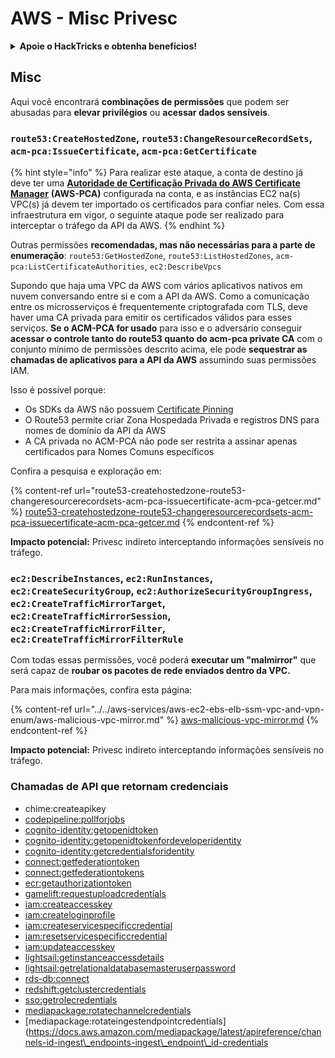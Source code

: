 # AWS - Misc Privesc

<details>

<summary><strong>Apoie o HackTricks e obtenha benefícios!</strong></summary>

* Se você deseja ver sua **empresa anunciada no HackTricks** ou se deseja acessar a **última versão do PEASS ou baixar o HackTricks em PDF**, confira os [**PLANOS DE ASSINATURA**](https://github.com/sponsors/carlospolop)!
* Adquira o [**oficial PEASS & HackTricks swag**](https://peass.creator-spring.com)
* Descubra [**The PEASS Family**](https://opensea.io/collection/the-peass-family), nossa coleção exclusiva de [**NFTs**](https://opensea.io/collection/the-peass-family)
* **Junte-se ao** 💬 [**grupo do Discord**](https://discord.gg/hRep4RUj7f) ou ao [**grupo do telegram**](https://t.me/peass) ou **siga-me** no **Twitter** 🐦 [**@carlospolopm**](https://twitter.com/carlospolopm).
* **Compartilhe suas técnicas de hacking enviando PRs para os repositórios do** [**HackTricks**](https://github.com/carlospolop/hacktricks) e [**HackTricks Cloud**](https://github.com/carlospolop/hacktricks-cloud).

</details>

## Misc

Aqui você encontrará **combinações de permissões** que podem ser abusadas para **elevar privilégios** ou **acessar dados sensíveis**.

### `route53:CreateHostedZone`, `route53:ChangeResourceRecordSets`, `acm-pca:IssueCertificate`, `acm-pca:GetCertificate`

{% hint style="info" %}
Para realizar este ataque, a conta de destino já deve ter uma [**Autoridade de Certificação Privada do AWS Certificate Manager**](https://aws.amazon.com/certificate-manager/private-certificate-authority/) **(AWS-PCA)** configurada na conta, e as instâncias EC2 na(s) VPC(s) já devem ter importado os certificados para confiar neles. Com essa infraestrutura em vigor, o seguinte ataque pode ser realizado para interceptar o tráfego da API da AWS.
{% endhint %}

Outras permissões **recomendadas, mas não necessárias para a parte de enumeração**: `route53:GetHostedZone`, `route53:ListHostedZones`, `acm-pca:ListCertificateAuthorities`, `ec2:DescribeVpcs`

Supondo que haja uma VPC da AWS com vários aplicativos nativos em nuvem conversando entre si e com a API da AWS. Como a comunicação entre os microsserviços é frequentemente criptografada com TLS, deve haver uma CA privada para emitir os certificados válidos para esses serviços. **Se o ACM-PCA for usado** para isso e o adversário conseguir **acessar o controle tanto do route53 quanto do acm-pca private CA** com o conjunto mínimo de permissões descrito acima, ele pode **sequestrar as chamadas de aplicativos para a API da AWS** assumindo suas permissões IAM.

Isso é possível porque:

* Os SDKs da AWS não possuem [Certificate Pinning](https://www.digicert.com/blog/certificate-pinning-what-is-certificate-pinning)
* O Route53 permite criar Zona Hospedada Privada e registros DNS para nomes de domínio da API da AWS
* A CA privada no ACM-PCA não pode ser restrita a assinar apenas certificados para Nomes Comuns específicos

Confira a pesquisa e exploração em:

{% content-ref url="route53-createhostedzone-route53-changeresourcerecordsets-acm-pca-issuecertificate-acm-pca-getcer.md" %}
[route53-createhostedzone-route53-changeresourcerecordsets-acm-pca-issuecertificate-acm-pca-getcer.md](route53-createhostedzone-route53-changeresourcerecordsets-acm-pca-issuecertificate-acm-pca-getcer.md)
{% endcontent-ref %}

**Impacto potencial:** Privesc indireto interceptando informações sensíveis no tráfego.

### `ec2:DescribeInstances`, `ec2:RunInstances`, `ec2:CreateSecurityGroup`, `ec2:AuthorizeSecurityGroupIngress`, `ec2:CreateTrafficMirrorTarget`, `ec2:CreateTrafficMirrorSession`, `ec2:CreateTrafficMirrorFilter`, `ec2:CreateTrafficMirrorFilterRule`

Com todas essas permissões, você poderá **executar um "malmirror"** que será capaz de **roubar os pacotes de rede enviados dentro da VPC.**

Para mais informações, confira esta página:

{% content-ref url="../../aws-services/aws-ec2-ebs-elb-ssm-vpc-and-vpn-enum/aws-malicious-vpc-mirror.md" %}
[aws-malicious-vpc-mirror.md](../../aws-services/aws-ec2-ebs-elb-ssm-vpc-and-vpn-enum/aws-malicious-vpc-mirror.md)
{% endcontent-ref %}

**Impacto potencial:** Privesc indireto interceptando informações sensíveis no tráfego.

### Chamadas de API que retornam credenciais

* chime:createapikey
* [codepipeline:pollforjobs](https://docs.aws.amazon.com/codepipeline/latest/APIReference/API\_PollForJobs.html)
* [cognito-identity:getopenidtoken](https://docs.aws.amazon.com/cognitoidentity/latest/APIReference/API\_GetOpenIdToken.html)
* [cognito-identity:getopenidtokenfordeveloperidentity](https://docs.aws.amazon.com/cognitoidentity/latest/APIReference/API\_GetOpenIdTokenForDeveloperIdentity.html)
* [cognito-identity:getcredentialsforidentity](https://docs.aws.amazon.com/cognitoidentity/latest/APIReference/API\_GetCredentialsForIdentity.html)
* [connect:getfederationtoken](https://docs.aws.amazon.com/connect/latest/APIReference/API\_GetFederationToken.html)
* [connect:getfederationtokens](https://docs.aws.amazon.com/connect/latest/APIReference/API\_GetFederationToken.html)
* [ecr:getauthorizationtoken](https://docs.aws.amazon.com/AmazonECR/latest/APIReference/API\_GetAuthorizationToken.html)
* [gamelift:requestuploadcredentials](https://docs.aws.amazon.com/gamelift/latest/apireference/API\_RequestUploadCredentials.html)
* [iam:createaccesskey](https://docs.aws.amazon.com/IAM/latest/APIReference/API\_CreateAccessKey.html)
* [iam:createloginprofile](https://docs.aws.amazon.com/IAM/latest/APIReference/API\_CreateLoginProfile.html)
* [iam:createservicespecificcredential](https://docs.aws.amazon.com/IAM/latest/APIReference/API\_CreateServiceSpecificCredential.html)
* [iam:resetservicespecificcredential](https://docs.aws.amazon.com/IAM/latest/APIReference/API\_ResetServiceSpecificCredential.html)
* [iam:updateaccesskey](https://docs.aws.amazon.com/IAM/latest/APIReference/API\_UpdateAccessKey.html)
* [lightsail:getinstanceaccessdetails](https://docs.aws.amazon.com/lightsail/2016-11-28/api-reference/API\_GetInstanceAccessDetails.html)
* [lightsail:getrelationaldatabasemasteruserpassword](https://docs.aws.amazon.com/lightsail/2016-11-28/api-reference/API\_GetRelationalDatabaseMasterUserPassword.html)
* [rds-db:connect](https://docs.aws.amazon.com/AmazonRDS/latest/UserGuide/UsingWithRDS.IAMDBAuth.IAMPolicy.html)
* [redshift:getclustercredentials](https://docs.aws.amazon.com/redshift/latest/APIReference/API\_GetClusterCredentials.html)
* [sso:getrolecredentials](https://docs.aws.amazon.com/singlesignon/latest/PortalAPIReference/API\_GetRoleCredentials.html)
* [mediapackage:rotatechannelcredentials](https://docs.aws.amazon.com/mediapackage/latest/apireference/channels-id-credentials.html)
* [mediapackage:rotateingestendpointcredentials](https://docs.aws.amazon.com/mediapackage/latest/apireference/channels-id-ingest\_endpoints-ingest\_endpoint\_id-credentials